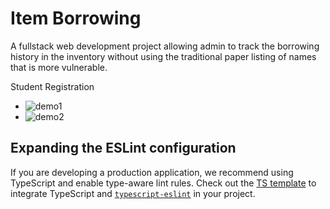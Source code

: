 # Item Borrowing

A fullstack web development project allowing admin to track the borrowing history in the inventory without using the traditional paper listing of names that is more vulnerable.

Student Registration
- ![demo1]("demo\registrationSuccess.png")
- ![demo2]("demo\registrationFailed.png")

## Expanding the ESLint configuration

If you are developing a production application, we recommend using TypeScript and enable type-aware lint rules. Check out the [TS template](https://github.com/vitejs/vite/tree/main/packages/create-vite/template-react-ts) to integrate TypeScript and [`typescript-eslint`](https://typescript-eslint.io) in your project.
